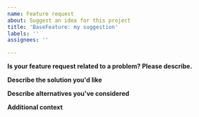 ```yaml
---
name: Feature request
about: Suggest an idea for this project
title: 'BaseFeature: my suggestion'
labels: ''
assignees: ''

---
```


**Is your feature request related to a problem? Please describe.**


**Describe the solution you'd like**


**Describe alternatives you've considered**


**Additional context**
